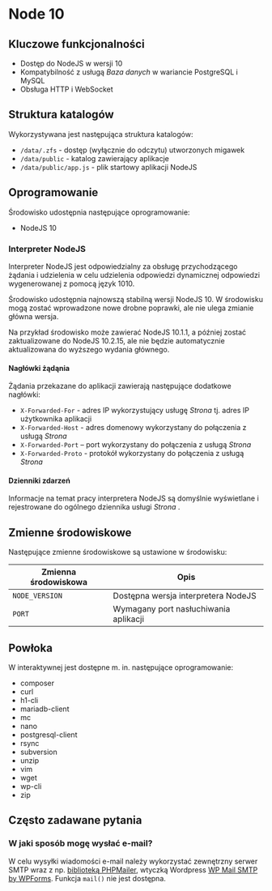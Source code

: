 # Node 10

## Kluczowe funkcjonalności

* Dostęp do NodeJS w wersji 10
* Kompatybilność z usługą *Baza danych* w wariancie PostgreSQL i MySQL
* Obsługa HTTP i WebSocket

## Struktura katalogów

Wykorzystywana jest następująca struktura katalogów:

* ```/data/.zfs``` - dostęp (wyłącznie do odczytu) utworzonych migawek
* ```/data/public``` - katalog zawierający aplikacje
* ```/data/public/app.js``` - plik startowy aplikacji NodeJS

## Oprogramowanie

Środowisko udostępnia następujące oprogramowanie:

* NodeJS 10

### Interpreter NodeJS

Interpreter NodeJS jest odpowiedzialny za obsługę przychodzącego żądania i udzielenia  w celu udzielenia odpowiedzi dynamicznej odpowiedzi wygenerowanej z pomocą język 1010.

Środowisko udostępnia najnowszą stabilną wersji NodeJS 10. W środowisku mogą zostać wprowadzone nowe drobne poprawki, ale nie ulega zmianie główna wersja.

Na przykład środowisko może zawierać NodeJS 10.1.1, a później zostać zaktualizowane do NodeJS 10.2.15, ale nie będzie automatycznie aktualizowana do wyższego wydania głównego.

#### Nagłówki żądąnia

Żądania przekazane do aplikacji zawierają następujące dodatkowe nagłówki:

* ```X-Forwarded-For``` - adres IP wykorzystujący usługę *Strona* tj. adres IP użytkownika aplikacji
* ```X-Forwarded-Host``` - adres domenowy wykorzystany do połączenia z usługą *Strona*
* ```X-Forwarded-Port``` – port wykorzystany do połączenia z usługą *Strona*
* ```X-Forwarded-Proto``` - protokół wykorzystany do połączenia z usługą *Strona*

#### Dzienniki zdarzeń

Informacje na temat pracy interpretera NodeJS są domyślnie wyświetlane i rejestrowane do ogólnego dziennika usługi *Strona* .

## Zmienne środowiskowe

Następujące zmienne środowiskowe są ustawione w środowisku:

| Zmienna środowiskowa |                 Opis                  |
| -------------------- | ------------------------------------- |
| ```NODE_VERSION```   | Dostępna wersja interpretera NodeJS   |
| ```PORT```           | Wymagany port nasłuchiwania aplikacji |

## Powłoka

W interaktywnej jest dostępne m. in. następujące oprogramowanie:

* composer
* curl
* h1-cli
* mariadb-client
* mc
* nano
* postgresql-client
* rsync
* subversion
* unzip
* vim
* wget
* wp-cli
* zip

## Często zadawane pytania

### W jaki sposób mogę wysłać e-mail?

W celu wysyłki wiadomości e-mail należy wykorzystać zewnętrzny serwer SMTP wraz z np. [biblioteką PHPMailer](https://github.com/PHPMailer/PHPMailer), wtyczką Wordpress [WP Mail SMTP by WPForms](https://wordpress.org/plugins/wp-mail-smtp/). Funkcja ```mail()``` nie jest dostępna.
